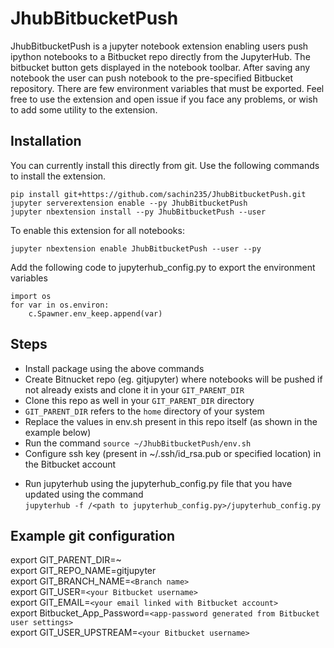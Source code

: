 # JhubBitbucketPush

JhubBitbucketPush is a jupyter notebook extension enabling users push ipython notebooks to a Bitbucket repo directly from the JupyterHub.
The bitbucket button gets displayed in the notebook toolbar. After saving any notebook
the user can push notebook to the pre-specified Bitbucket repository. There are few
environment variables that must be exported. 
Feel free to use the extension and open issue if you face any problems, or wish to add some utility to the extension.


## Installation

You can currently install this directly from git. 
Use the following commands to install the extension.

```
pip install git+https://github.com/sachin235/JhubBitbucketPush.git
jupyter serverextension enable --py JhubBitbucketPush
jupyter nbextension install --py JhubBitbucketPush --user
```

To enable this extension for all notebooks:

```
jupyter nbextension enable JhubBitbucketPush --user --py 
```


Add the following code to jupyterhub_config.py to export the environment variables

```
import os
for var in os.environ:
    c.Spawner.env_keep.append(var)
```


## Steps

* Install package using the above commands
* Create Bitnucket repo (eg. gitjupyter) where notebooks will be pushed if not already exists and clone it in your `GIT_PARENT_DIR`
* Clone this repo as well in your `GIT_PARENT_DIR` directory
* `GIT_PARENT_DIR` refers to the `home` directory of your system
* Replace the values in env.sh present in this repo itself (as shown in the example below)
* Run the command `source ~/JhubBitbucketPush/env.sh`
* Configure ssh key (present in ~/.ssh/id_rsa.pub or specified location) in the Bitbucket account
<!-- * Run jupyter notebook from within your repo directory (eg. gitjupyter here) -->
* Run jupyterhub using the jupyterhub_config.py file that you have updated using the command <br />
`jupyterhub -f /<path to jupyterhub_config.py>/jupyterhub_config.py`


## Example git configuration
export GIT_PARENT_DIR=~ <br />
export GIT_REPO_NAME=gitjupyter <br />
export GIT_BRANCH_NAME=`<Branch name>` <br />
export GIT_USER=`<your Bitbucket username>` <br />
export GIT_EMAIL=`<your email linked with Bitbucket account>` <br />
export Bitbucket_App_Password=`<app-password generated from Bitbucket user settings>` <br />
export GIT_USER_UPSTREAM=`<your Bitbucket username>` <br />


<!-- ## Working Demo -->
